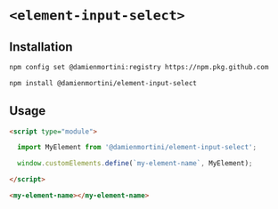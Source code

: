 # `<element-input-select>`

## Installation

```sh
npm config set @damienmortini:registry https://npm.pkg.github.com

npm install @damienmortini/element-input-select
```

## Usage
```html
<script type="module">

  import MyElement from '@damienmortini/element-input-select';

  window.customElements.define(`my-element-name`, MyElement);

</script>

<my-element-name></my-element-name>
```
